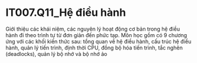 # IT007.Q11_Hệ điều hành
Giới thiệu các khái niệm, các nguyên lý hoạt động cơ bản trong hệ điều hành đi theo trình tự từ đơn giản đến phức tạp. Môn học gồm có 9 chương ứng với các khối kiến thức sau: tổng quan về hệ điều hành, cấu trúc hệ điều hành, quản lý tiến trình, định thời CPU, đồng bộ hóa tiến trình, tắc nghẽn (deadlocks), quản lý bộ nhớ và bộ nhớ ảo
